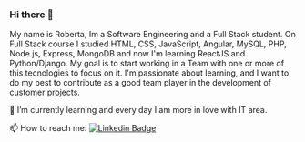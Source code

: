 ### Hi there 👋

My name is Roberta, Im a Software Engineering and a Full Stack student.
On Full Stack course I studied HTML, CSS, JavaScript, Angular, MySQL, PHP, Node.js, Express, MongoDB and now I'm learning ReactJS and Python/Django.
My goal is to start working in a Team with one or more of this tecnologies to focus on it.
I'm passionate about learning, and I want to do my best to contribute as a good team player in the development of customer projects.

 🌱 I’m currently learning and every day I am more in love with IT area.

📫 How to reach me:
[![Linkedin Badge](https://img.shields.io/badge/-LinkedIn-blue?style=flat-square&logo=Linkedin&logoColor=white&link=https://www.linkedin.com/in/roberta-meireles-aa2b5a42/)](https://www.linkedin.com/in/roberta-meireles-aa2b5a42/)



<!--
**RobertaMeireles/RobertaMeireles** is a ✨ _special_ ✨ repository because its `README.md` (this file) appears on your GitHub profile.

Here are some ideas to get you started:

- 🔭 I’m currently working on ...
- 🌱 I’m currently learning ...
- 👯 I’m looking to collaborate on ...
- 🤔 I’m looking for help with ...
- 💬 Ask me about ...
- 📫 How to reach me: ...
- 😄 Pronouns: ...
- ⚡ Fun fact: ...
-->
